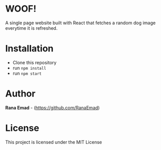 # WOOF!

A single page website built with React that fetches a random dog image everytime it is refreshed.

# Installation

- Clone this repository
- run `npm install`
- run `npm start`

# Author

**Rana Emad** - (https://github.com/RanaEmad)

# License

This project is licensed under the MIT License
